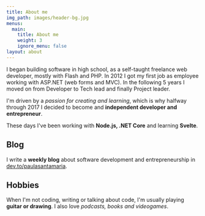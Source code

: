 ```yaml
---
title: About me
img_path: images/header-bg.jpg
menus:
  main:
    title: About me
    weight: 3
    ignore_menu: false
layout: about
---
```

I began building software in high school, as a self-taught freelance web developer, mostly with Flash and PHP. 
In 2012 I got my first job as employee working with ASP.NET (web forms and MVC). In the following 5 years I moved on from Developer to Tech lead and finally Project leader. 

I'm driven by a *passion for creating and learning*, which is why halfway through 2017 I decided to become and **independent developer and entrepreneur**. 

These days I've been working with **Node.js, .NET Core** and learning **Svelte**.

## Blog
I write a **weekly blog** about software development and entrepreneurship in [dev.to/paulasantamaria](https://dev.to/paulasantamaria).

## Hobbies
When I'm not coding, writing or talking about code, I'm usually playing **guitar or drawing**.
I also love *podcasts, books and videogames*.


